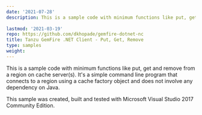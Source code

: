 ```yaml
---
date: '2021-07-28'
description: This is a sample code with minimum functions like put, get and remove from a region on cache server(s). It's a command line simple program that connects to a region using cache factory object and does not involve any dependency on Java.
  
lastmod: '2021-03-19'
repo: https://github.com/dkhopade/gemfire-dotnet-nc
title: Tanzu GemFire .NET Client - Put, Get, Remove
type: samples
weight: 
---
```


This is a sample code with minimum functions like put, get and remove from a region on cache server(s). It's a simple command line program that connects to a region using a cache factory object and does not involve any dependency on Java.

This sample was created, built and tested with Microsoft Visual Studio 2017 Community Edition.
